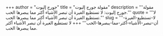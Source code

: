 +++
author = "جورج إليوت"
title = "مقولة جورج إليوت"
description = '''مقولة جورج إليوت: لا تستطيع الغيرة أن تبصر الأشياء أكثر مما يبصرها الحب.'''
quote = '''لا تستطيع الغيرة أن تبصر الأشياء أكثر مما يبصرها الحب.'''
slug = '''لا-تستطيع-الغيرة-أن-تبصر-الأشياء-أكثر-مما-يبصرها-الحب'''
+++
لا تستطيع الغيرة أن تبصر الأشياء أكثر مما يبصرها الحب.
